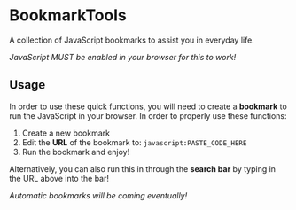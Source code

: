 # **BookmarkTools**

A collection of JavaScript bookmarks to assist you in everyday life.

*JavaScript MUST be enabled in your browser for this to work!*

## **Usage**

In order to use these quick functions, you will need to create a **bookmark** to run the JavaScript in your browser. In order to properly use these functions:

1. Create a new bookmark
2. Edit the **URL** of the bookmark to: ```javascript:PASTE_CODE_HERE```
3. Run the bookmark and enjoy!

Alternatively, you can also run this in through the **search bar** by typing in the URL above into the bar!

*Automatic bookmarks will be coming eventually!*

